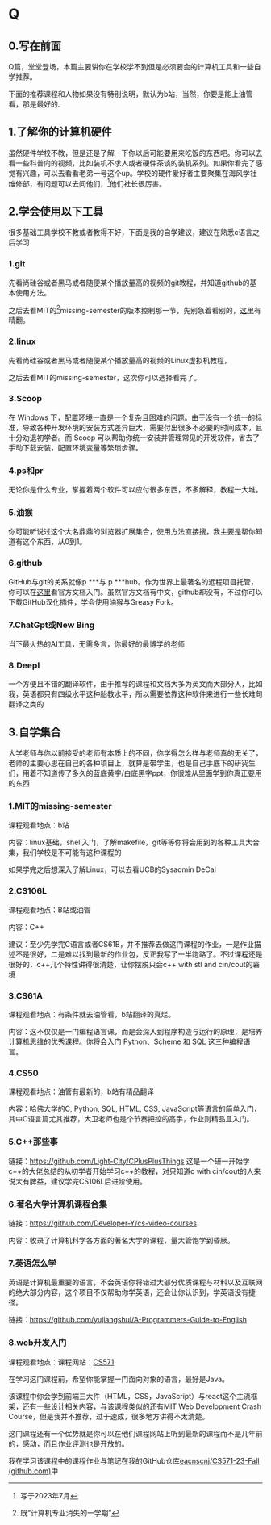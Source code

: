 # Q

## 0.写在前面

Q篇，堂堂登场，本篇主要讲你在学校学不到但是必须要会的计算机工具和一些自学推荐。

下面的推荐课程和人物如果没有特别说明，默认为b站，当然，你要是能上油管看，那是最好的.

## 1.了解你的计算机硬件

虽然硬件学校不教，但是还是了解一下你以后可能要用来吃饭的东西吧。你可以去看一些科普向的视频，比如装机不求人或者硬件茶谈的装机系列。如果你看完了感觉有兴趣，可以去看看老弟一号这个up。学校的硬件爱好者主要聚集在海风学社维修部，有问题可以去问他们，[^1]他们社长很厉害。

## 2.学会使用以下工具

很多基础工具学校不教或者教得不好，下面是我的自学建议，建议在熟悉c语言之后学习

### 1.git

先看尚硅谷或者黑马或者随便某个播放量高的视频的git教程，并知道github的基本使用方法。

之后去看MIT的[^2]missing-semester的版本控制那一节，先别急着看别的，[这里](https://space.bilibili.com/518734451?spm_id_from=333.337.0.0)有精翻。

### 2.linux

先看尚硅谷或者黑马或者随便某个播放量高的视频的Linux虚拟机教程，

之后去看MIT的missing-semester，这次你可以选择看完了。

### 3.Scoop

在 Windows 下，配置环境一直是一个复杂且困难的问题。由于没有一个统一的标准，导致各种开发环境的安装方式差异巨大，需要付出很多不必要的时间成本，且十分劝退初学者。而 Scoop 可以帮助你统一安装并管理常见的开发软件，省去了手动下载安装，配置环境变量等繁琐步骤。

### 4.ps和pr

无论你是什么专业，掌握着两个软件可以应付很多东西，不多解释，教程一大堆。

### 5.油猴

你可能听说过这个大名鼎鼎的浏览器扩展集合，使用方法直接搜，我主要是帮你知道有这个东西，从0到1。

### 6.github

GitHub与git的关系就像p ***与 p ***hub。作为世界上最著名的远程项目托管，你可以在[这里](https://docs.github.com/zh/get-started)看官方文档入门。虽然官方文档有中文，github却没有，不过你可以下载GitHub汉化插件，学会使用油猴与Greasy Fork。

### 7.ChatGpt或New Bing

当下最火热的AI工具，无需多言，你最好的最博学的老师
### 8.Deepl
一个方便且不错的翻译软件，由于推荐的课程和文档大多为英文而大部分人，比如我，英语都只有四级水平这种胎教水平，所以需要依靠这种软件来进行一些长难句翻译之类的

## 3.自学集合

大学老师与你以前接受的老师有本质上的不同，你学得怎么样与老师真的无关了，老师的主要心思在自己的各种项目上，就算是带学生，也是自己手底下的研究生们，用着不知道传了多久的蓝底黄字/白底黑字ppt，你很难从里面学到你真正要用的东西

### 1.MIT的missing-semester

课程观看地点：b站

内容：linux基础，shell入门，了解makefile，git等等你将会用到的各种工具大合集，我们学校是不可能有这种课程的

如果学完之后想深入了解Linux，可以去看UCB的Sysadmin DeCal

### 2.CS106L

课程观看地点：B站或油管

内容：C++

建议：至少先学完C语言或者CS61B，并不推荐去做这门课程的作业，一是作业描述不是很好，二是难以找到最新的作业包，反正我写了一半跑路了。不过课程还是很好的，c++几个特性讲得很清楚，让你摆脱只会c++ with stl and cin/cout的窘境

### 3.CS61A

课程观看地点：有条件就去油管看，b站翻译的真烂。

内容：这不仅仅是一门编程语言课，而是会深入到程序构造与运行的原理，是培养计算机思维的优秀课程。你将会入门 Python、Scheme 和 SQL 这三种编程语言。

### 4.CS50

课程观看地点：油管有最新的，b站有精品翻译

内容：哈佛大学的C, Python, SQL, HTML, CSS, JavaScript等语言的简单入门，其中C语言篇尤其推荐，大卫老师也是个节奏把控的高手，作业则精品且入门。
### 5.C++那些事

链接：https://github.com/Light-City/CPlusPlusThings
这是一个研一开始学c++的大佬总结的从初学者开始学习c++的教程，对只知道c with cin/cout的人来说大有脾益，建议学完CS106L后进阶使用。

### 6.著名大学计算机课程合集

链接：https://github.com/Developer-Y/cs-video-courses

内容：收录了计算机科学各方面的著名大学的课程，量大管饱学到昏厥。

### 7.英语怎么学

英语是计算机最重要的语言，不会英语你将错过大部分优质课程与材料以及互联网的绝大部分内容，这个项目不仅帮助你学英语，还会让你认识到，学英语没有捷径。

链接：https://github.com/yujiangshui/A-Programmers-Guide-to-English

### 8.web开发入门

课程观看地点：课程网站：[CS571](https://www.cs571.org/)

在学习这门课程前，希望你能掌握一门面向对象的语言，最好是Java。

该课程中你会学到前端三大件（HTML，CSS，JavaScript）与react这个主流框架，还有一些设计相关内容，与该课程类似的还有MIT Web Development Crash Course，但是我并不推荐，过于速成，很多地方讲得不太清楚。

这门课程还有一个优势就是你可以在他们课程网站上听到最新的课程而不是几年前的，感动，而且作业评测也是开放的。

我在学习该课程中的课程作业与笔记在我的GitHub仓库[eacnscnj/CS571-23-Fall (github.com)](https://github.com/eacnscnj/CS571-23-Fall)中

[^1]: 写于2023年7月
[^2]: 既“计算机专业消失的一学期”
